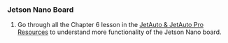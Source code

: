 ### Jetson Nano Board

1. Go through all the Chapter 6 lesson in the [JetAuto & JetAuto Pro Resources](https://drive.google.com/drive/folders/16pwHYO8rK-22oAzStc7-olP9Weq7AbzY) to understand more functionality of the Jetson Nano board.

<!--
https://gazebosim.org/docs/latest/ros_installation/

https://docs.ros.org/en/humble/Installation/Ubuntu-Install-Debs.html

https://gazebosim.org/docs/fortress/install/

Screen into Jetson Nano
https://developer.nvidia.com/embedded/learn/get-started-jetson-nano-devkit#setup-headless

sudo apt-get install -y screen
sudo screen /dev/ttyACM0 115200

login: jetauto
password: hiwonder

ros-melodic-

sudo apt install ros-melodic-joint-state-publisher-gui
sudo apt install ros-melodic-ros-control
sudo apt install ros-melodic-controller-manager

roscore
roslaunch jetson_gazebo world.launch
roslaunch jetson_navigation jetson_controller.launch

sudo apt install python-pip
sudo pip install smbus2

pip install rospkg


-->